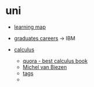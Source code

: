 # uni

- [learning map](https://ibm.mcu.edu.tw/en/content/learning-maps)
- [graduates careers](https://ibm.mcu.edu.tw/en/content/careers) -> IBM

- [calculus](calculus)
     - [quora - best calculus book](https://www.quora.com/What-are-the-best-calculus-books)
     - [Michel van Biezen](Michel-van-Biezen)
     - [tags](tags)
     - 
